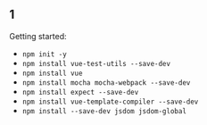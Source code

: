 ## 1

Getting started:

- `npm init -y`
- `npm install vue-test-utils --save-dev`
- `npm install vue`
- `npm install mocha mocha-webpack --save-dev`
- `npm install expect --save-dev`
- `npm install vue-template-compiler --save-dev`
- `npm install --save-dev jsdom jsdom-global`